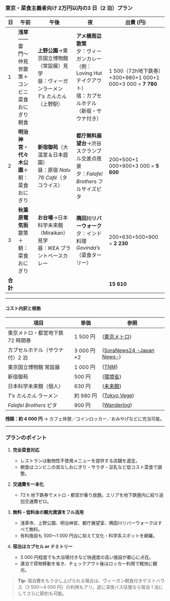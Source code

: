 ### 東京・菜食主義者向け 2万円以内の**3 日（2 泊）プラン**

| 日      | 午前                            | 午後                                                     | 夜                                                                     | 出費 (円)                                               |
| ------ | ----------------------------- | ------------------------------------------------------ | --------------------------------------------------------------------- | ---------------------------------------------------- |
| 1      | **浅草**――雷門〜仲見世散策＋コンビニ菜食おにぎり朝食 | **上野公園**→東京国立博物館（常設展）見学<br>昼：ヴィーガンラーメン *T’s たんたん*（上野駅） | **アメ横周辺散策**<br>夕：ヴィーガンカレー（例：Loving Hut テイクアウト）<br>宿：カプセルホテル（新宿・サウナ付き） | 1 500（72h地下鉄券）+300+980+1 000+1 000+3 000 = **7 780** |
| 2      | **明治神宮・代々木公園**＋朝：菜食おにぎり       | **新宿御苑**（大温室＆日本庭園）<br>昼：原宿 *Nalu 76 Café*（タコライス）       | **都庁無料展望台**→渋谷スクランブル交差点夜景<br>夕：*Falafel Brothers* フルサイズピタ             | 200+500+1 000+900+3 000 = **5 600**                  |
| 3      | **秋葉原電気街**散策＋朝：菜食おにぎり         | **お台場**→日本科学未来館（Miraikan）見学<br>昼：IKEA プラントベースカレー       | **隅田川リバーウォーク**<br>夕：インド料理 *Govinda’s*（菜食ターリー）                         | 200+630+500+900 = **2 230**                          |
| **合計** |                               |                                                        |                                                                       | **15 610**                                           |

---

#### コスト内訳と根拠

| 項目                    | 単価         | 参照                             |
| --------------------- | ---------- | ------------------------------ |
| 東京メトロ・都営地下鉄 72 時間券    | 1 500 円    | ([東京メトロ][1])                   |
| カプセルホテル（サウナ付）2 泊      | 3 000 円 ×2 | ([SoraNews24 -Japan News-][2]) |
| 東京国立博物館 常設展           | 1 000 円    | ([TNM][3])                     |
| 新宿御苑                  | 500 円      | ([環境省][4])                     |
| 日本科学未来館（個人）           | 630 円      | ([未来館][5])                     |
| *T’s たんたん* ラーメン       | 約 980 円    | ([Tokyo Vege][6])              |
| *Falafel Brothers* ピタ | 900 円      | ([Wanderlog][7])               |

**残額：約 4 000 円**
→ カフェ休憩／コインロッカー／おみやげなどに充当可能。

---

### プランのポイント

1. **完全菜食対応**

   * レストランは動物性不使用メニューを提供する店舗を選定。
   * 朝食はコンビニの具なしおにぎり・サラダ・豆乳など低コスト菜食で調整。

2. **交通費を一本化**

   * 72 h 地下鉄券でメトロ・都営が乗り放題。エリアを地下鉄圏内に絞り追加交通費ゼロ。

3. **無料・低料金の観光資源をフル活用**

   * 浅草寺、上野公園、明治神宮、都庁展望室、隅田川リバーウォークはすべて無料。
   * 有料施設も 500〜1 000 円台に抑えて文化・科学系スポットを網羅。

4. **宿泊はカプセル or ドミトリー**

   * 3 000 円程度でも大浴場付きなど快適度の高い施設が都心に点在。
   * 連泊で荷物移動を省き、チェックアウト後はロッカー利用で軽快に観光。

> **Tip:** 宿泊費をもう少し上げられる場合は、ヴィーガン朝食付きゲストハウス（3 500〜4 000 円）の利用もアリ。逆に深夜バス往復なら宿泊 1 泊にしてさらに節約も可能。

[1]: https://www.tokyometro.jp/en/ticket/travel/index.html?utm_source=chatgpt.com "Tokyo Metro | Tokyo Subway Ticket"
[2]: https://soranews24.com/2022/01/22/this-shinjuku-capsule-hotel-offers-a-capsule-a-fancy-bath-and-a-sauna-for-about-3000-yen-per-night/?utm_source=chatgpt.com "This Shinjuku capsule hotel offers a capsule, a fancy bath, and a ..."
[3]: https://www.tnm.jp/modules/r_free_page/index.php?id=156&lang=en&utm_source=chatgpt.com "TOKYO NATIONAL MUSEUM - About TNM FAQ"
[4]: https://www.env.go.jp/garden/shinjukugyoen/english/2_guide/guide.html?utm_source=chatgpt.com "Information｜Shinjuku Gyoen National Garden - 環境省"
[5]: https://www.miraikan.jst.go.jp/en/visit/group/?utm_source=chatgpt.com "Group Visits | Miraikan – The National Museum of Emerging Science ..."
[6]: https://tokyovege.com/ts-tantan-ikebukuro?utm_source=chatgpt.com "T's Tantan Ikebukuro | Tokyo Vegetarian Restaurants and Cafe Guide"
[7]: https://app.wanderlog.com/list/geoCategory/1794143/best-spots-for-falafel-in-shinjuku?utm_source=chatgpt.com "The 36 best spots for falafel in Shinjuku - Wanderlog"
